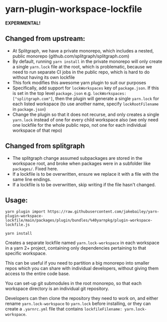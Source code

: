 # yarn-plugin-workspace-lockfile

**EXPERIMENTAL!**

## Changed from upstream:

- At Splitgraph, we have a private monorepo, which includes a nested, public
  monorepo (github.com/splitgraph/splitgraph.com)
- By default, running `yarn install` in the private monorepo will only create a single
  `yarn.lock` file at the root, which is problematic, because we need to run separate
  CI jobs in the public repo, which is hard to do without having its own lockfile
- This fork modifies this awesome yarn plugin to suit our purposes
- Specifically, add support for `lockWorkspaces` key of `package.json`. If this is set
  in the top level `package.json` e.g. `lockWorkspaces: ["splitgraph.com"]`, then the
  plugin will generate a single `yarn.lock` for each listed workspace
  (to use another name, specify `lockRootFilename` in `package.json`)
- Change the plugin so that it does not recurse, and only creates a single `yarn.lock`
  instead of one for every child workspace also (we only need one lockfile for the
  whole public repo, not one for each individual workspace of that repo)


## Changed from splitgraph

- The splitgraph change assumed subpackages are stored in the workspace root, and broke
  when packages were in a subfolder like `packages/`. Fixed here.
- If a lockfile is to be overwritten, ensure we replace it with a file with the same line endings.
- If a lockfile is to be overwritten, skip writing if the file hasn't changed.

## Usage:

```
yarn plugin import https://raw.githubusercontent.com/jakebailey/yarn-plugin-workspace-lockfile/main/packages/plugin/bundles/%40yarnpkg/plugin-workspace-lockfile.js

yarn install
```

Creates a separate lockfile named `yarn.lock-workspace` in each workspace in a yarn 2+ project, containing only dependencies pertaining to that specific workspace.

This can be useful if you need to partition a big monorepo into smaller repos which you can share with individual developers, without giving them access to the entire code base.

You can set-up git submodules in the root monorepo, so that each workspace directory is an individual git repository.

Developers can then clone the repository they need to work on, and either rename `yarn.lock-workspace` to `yarn.lock` before installing, or they can create a `.yarnrc.yml` file that contains `lockfileFilename: yarn.lock-workspace`.
